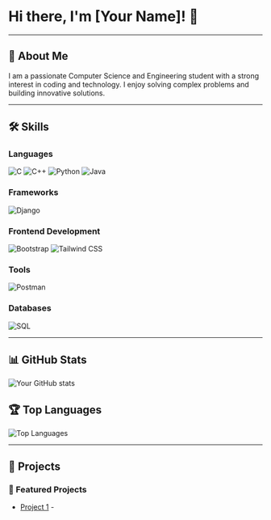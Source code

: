 # Hi there, I'm [Your Name]! 👋

---

## 🚀 About Me
I am a passionate Computer Science and Engineering student with a strong interest in coding and technology. I enjoy solving complex problems and building innovative solutions.

---

## 🛠️ Skills

### Languages
![C](https://img.shields.io/badge/-C-00599C?style=flat-square&logo=c)
![C++](https://img.shields.io/badge/-C++-00599C?style=flat-square&logo=c%2B%2B)
![Python](https://img.shields.io/badge/-Python-3776AB?style=flat-square&logo=python)
![Java](https://img.shields.io/badge/-Java-007396?style=flat-square&logo=java)

### Frameworks
![Django](https://img.shields.io/badge/-Django-092E20?style=flat-square&logo=django)

### Frontend Development
![Bootstrap](https://img.shields.io/badge/-Bootstrap-563D7C?style=flat-square&logo=bootstrap)
![Tailwind CSS](https://img.shields.io/badge/-Tailwind%20CSS-38B2AC?style=flat-square&logo=tailwind-css)

### Tools
![Postman](https://img.shields.io/badge/Postman-FF6C37?style=flat-square&logo=postman)

### Databases
![SQL](https://img.shields.io/badge/-SQL-4479A1?style=flat-square&logo=sql)

---

## 📊 GitHub Stats
![Your GitHub stats](https://github-readme-stats.vercel.app/api?username=your-username&show_icons=true&theme=radical)

## 🏆 Top Languages
![Top Languages](https://github-readme-stats.vercel.app/api/top-langs/?username=your-username&layout=compact&theme=radical)

---

## 📂 Projects
### 🚀 Featured Projects
- [Project 1](https://github.com/your-username/project1) -
